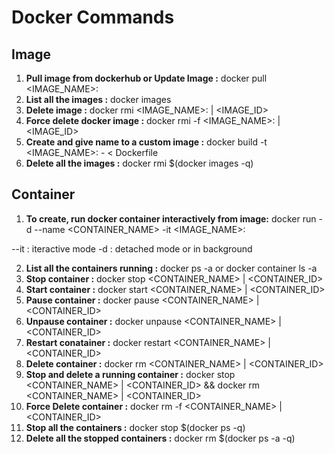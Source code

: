 # Docker  Commands

## Image

1. **Pull image from dockerhub or Update Image :** docker pull <IMAGE_NAME>:<VERSION>
2. **List all the images :** docker images
3. **Delete image :** docker rmi <IMAGE_NAME>:<VERSION> | <IMAGE_ID>
4. **Force delete docker image :** docker rmi -f <IMAGE_NAME>:<VERSION> | <IMAGE_ID>
5. **Create and give name to a custom image :** docker build -t <IMAGE_NAME>:<VERSION>  - < Dockerfile
6. **Delete all the images :** docker rmi $(docker images -q)


## Container

1. **To create, run docker container interactively from image:** docker run -d --name <CONTAINER_NAME> -it <IMAGE_NAME>:<VERSION>

--it : iteractive mode
-d : detached mode or in background

2. **List all the containers running :** docker ps -a or docker container ls -a
3. **Stop container :** docker stop <CONTAINER_NAME> | <CONTAINER_ID>
4. **Start container :** docker start <CONTAINER_NAME> | <CONTAINER_ID>
5. **Pause container :** docker pause <CONTAINER_NAME> | <CONTAINER_ID>
6. **Unpause container :** docker unpause <CONTAINER_NAME> | <CONTAINER_ID>
7. **Restart conatainer :** docker restart <CONTAINER_NAME> | <CONTAINER_ID>
8. **Delete container :** docker rm <CONTAINER_NAME> | <CONTAINER_ID>
9. **Stop and delete a running container :** docker stop <CONTAINER_NAME> | <CONTAINER_ID> && docker rm <CONTAINER_NAME> | <CONTAINER_ID>
10. **Force Delete container :** docker rm -f <CONTAINER_NAME> | <CONTAINER_ID>
11. **Stop all the containers :** docker stop $(docker ps -q)
12. **Delete all the stopped containers :** docker rm $(docker ps -a -q)




  
